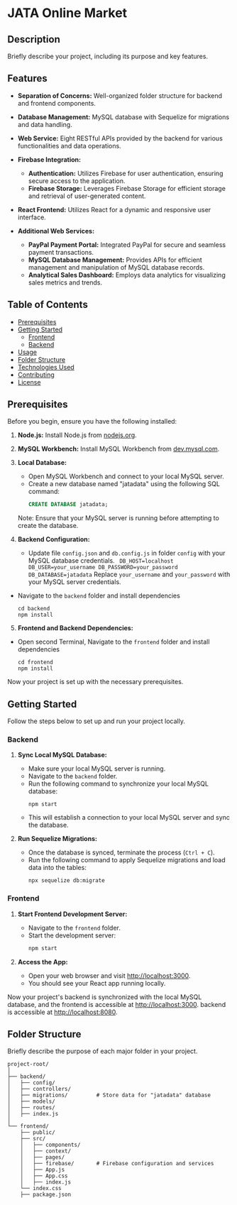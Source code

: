 # JATA Online Market

## Description

Briefly describe your project, including its purpose and key features.

## Features

- **Separation of Concerns:** Well-organized folder structure for backend and frontend components.
- **Database Management:** MySQL database with Sequelize for migrations and data handling.
- **Web Service:** Eight RESTful APIs provided by the backend for various functionalities and data operations.
- **Firebase Integration:**
  - **Authentication:** Utilizes Firebase for user authentication, ensuring secure access to the application.
  - **Firebase Storage:** Leverages Firebase Storage for efficient storage and retrieval of user-generated content.

- **React Frontend:** Utilizes React for a dynamic and responsive user interface.
- **Additional Web Services:**
  - **PayPal Payment Portal:** Integrated PayPal for secure and seamless payment transactions.
  - **MySQL Database Management:** Provides APIs for efficient management and manipulation of MySQL database records.
  - **Analytical Sales Dashboard:** Employs data analytics for visualizing sales metrics and trends.

## Table of Contents

- [Prerequisites](#prerequisites)
- [Getting Started](#getting-started)
  - [Frontend](#frontend)
  - [Backend](#backend)
- [Usage](#usage)
- [Folder Structure](#folder-structure)
- [Technologies Used](#technologies-used)
- [Contributing](#contributing)
- [License](#license)

## Prerequisites

Before you begin, ensure you have the following installed:

1. **Node.js:** Install Node.js from [nodejs.org](https://nodejs.org/).

2. **MySQL Workbench:** Install MySQL Workbench from [dev.mysql.com](https://dev.mysql.com/downloads/workbench/).

3. **Local Database:**
   - Open MySQL Workbench and connect to your local MySQL server.
   - Create a new database named "jatadata" using the following SQL command:
     ```sql
     CREATE DATABASE jatadata;
     ```

   Note: Ensure that your MySQL server is running before attempting to create the database.

4. **Backend Configuration:**
   - Update file `config.json` and `db.config.js` in folder `config` with your MySQL database credentials.
     ` 
     DB_HOST=localhost
     DB_USER=your_username
     DB_PASSWORD=your_password
     DB_DATABASE=jatadata
     `
    Replace `your_username` and `your_password` with your MySQL server credentials.
 - Navigate to the `backend` folder  and install dependencies
 
      ```
     cd backend
     npm install
     ```
5. **Frontend and Backend Dependencies:**
 - Open second Terminal, Navigate to the `frontend` folder  and install dependencies
 
      ```
     cd frontend
     npm install
     ```
Now your project is set up with the necessary prerequisites. 


## Getting Started

Follow the steps below to set up and run your project locally.

### Backend

1. **Sync Local MySQL Database:**
   - Make sure your local MySQL server is running.
   - Navigate to the `backend` folder.
   - Run the following command to synchronize your local MySQL database:
     ```
     npm start
     ```
   - This will establish a connection to your local MySQL server and sync the database.

2. **Run Sequelize Migrations:**
   - Once the database is synced, terminate the process (`Ctrl + C`).
   - Run the following command to apply Sequelize migrations and load data into the tables:
     ```
     npx sequelize db:migrate
     ```

### Frontend

1. **Start Frontend Development Server:**
   - Navigate to the `frontend` folder.
   - Start the development server:
     ```bash
     npm start
     ```

2. **Access the App:**
   - Open your web browser and visit [http://localhost:3000](http://localhost:3000).
   - You should see your React app running locally.

Now your project's backend is synchronized with the local MySQL database, and the frontend is accessible at [http://localhost:3000](http://localhost:3000). 
backend is accessible at [http://localhost:8080](http://localhost:8080).



## Folder Structure

Briefly describe the purpose of each major folder in your project.

```plaintext
project-root/
│
├── backend/
│   ├── config/
│   ├── controllers/
│   ├── migrations/         # Store data for "jatadata" database
│   ├── models/
│   ├── routes/
│   ├── index.js
│
└── frontend/
    ├── public/
    ├── src/
    │   ├── components/
    │   ├── context/
    │   ├── pages/
    │   ├── firebase/       # Firebase configuration and services
    │   ├── App.js
    │   ├── App.css
    │   ├── index.js
    └── index.css
    ├── package.json
